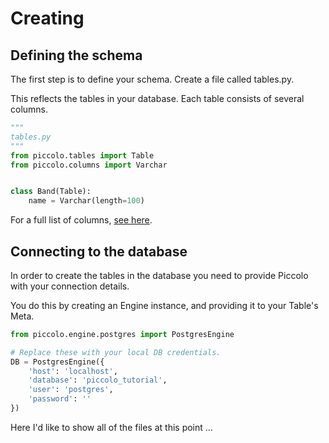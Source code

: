 # Creating

## Defining the schema

The first step is to define your schema. Create a file called tables.py.

This reflects the tables in your database. Each table consists of several columns.

```python
"""
tables.py
"""
from piccolo.tables import Table
from piccolo.columns import Varchar


class Band(Table):
    name = Varchar(length=100)
```

For a full list of columns, <a href="#">see here</a>.

## Connecting to the database

In order to create the tables in the database you need to provide Piccolo with your connection details.

You do this by creating an Engine instance, and providing it to your Table's Meta.

```python
from piccolo.engine.postgres import PostgresEngine

# Replace these with your local DB credentials.
DB = PostgresEngine({
    'host': 'localhost',
    'database': 'piccolo_tutorial',
    'user': 'postgres',
    'password': ''
})
```

Here I'd like to show all of the files at this point ...
